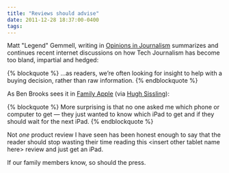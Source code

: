 ```yaml
---
title: "Reviews should advise"
date: 2011-12-28 18:37:00-0400
tags: 
---
```


Matt "Legend" Gemmell, writing in [Opinions in Journalism](http://mattgemmell.com/2011/12/28/opinions-in-journalism/) summarizes and continues recent internet discussions on how Tech Journalism has become too bland, impartial and hedged:

{% blockquote %}
...as readers, we’re often looking for insight to help with a buying decision, rather than raw information.
{% endblockquote %}

As Ben Brooks sees it in [Family Apple](http://brooksreview.net/2011/12/apple-sissling/) (via [Hugh Sissling](http://www.woooster.co.uk/post/14922514968/family-apple)):

{% blockquote %}
More surprising is that no one asked me which phone or computer to get — they just wanted to know which iPad to get and if they should wait for the next iPad.
{% endblockquote %}

Not *one* product review I have seen has been honest enough to say that the reader should stop wasting their time reading this \<insert other tablet name here\> review and just get an iPad.

If our family members know, so should the press.

